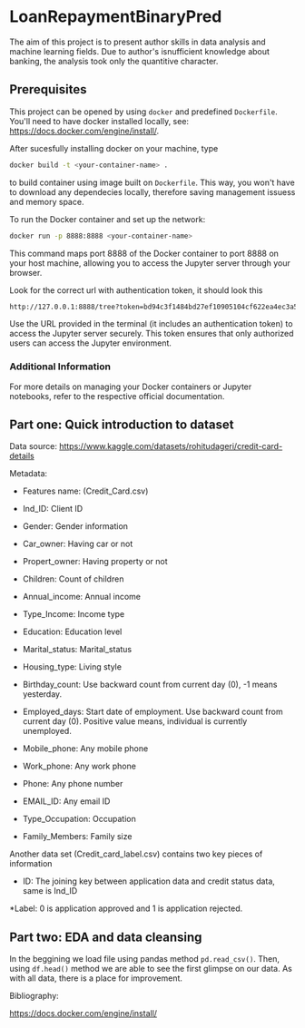 # LoanRepaymentBinaryPred
The aim of this project is to present author skills in data analysis and machine learning fields. Due to author's isnufficient knowledge about banking, the analysis took only the quantitive character.


## Prerequisites
This project can be opened by using ``docker`` and predefined ```Dockerfile```. You'll need to have docker installed locally, see:
https://docs.docker.com/engine/install/.

After sucesfully installing docker on your machine, type
```bash
docker build -t <your-container-name> .
```

to build container using image built on ```Dockerfile```. This way, you won't have to download any dependecies locally, therefore saving management issuess and memory space.

To run the Docker container and set up the network:

```bash
docker run -p 8888:8888 <your-container-name>
```
This command maps port 8888 of the Docker container to port 8888 on your host machine, allowing you to access the Jupyter server through your browser. 

Look for the correct url with authentication token, it should look this

```bash
http://127.0.0.1:8888/tree?token=bd94c3f1484bd27ef10905104cf622ea4ec3a5fd23563ef6
```

Use the URL provided in the terminal (it includes an authentication token) to access the Jupyter server securely. This token ensures that only authorized users can access the Jupyter environment.

### Additional Information

For more details on managing your Docker containers or Jupyter notebooks, refer to the respective official documentation.

## Part one: Quick introduction to dataset
Data source:
https://www.kaggle.com/datasets/rohitudageri/credit-card-details

Metadata:
* Features name: (Credit_Card.csv)

* Ind_ID: Client ID

* Gender: Gender information

* Car_owner: Having car or not

* Propert_owner: Having property or not

* Children: Count of children

* Annual_income: Annual income

* Type_Income: Income type

* Education: Education level

* Marital_status: Marital_status

* Housing_type: Living style

* Birthday_count: Use backward count from current day (0), -1 means yesterday.

* Employed_days: Start date of employment. Use backward count from current day (0). Positive value means, individual is currently unemployed.

* Mobile_phone: Any mobile phone

* Work_phone: Any work phone

* Phone: Any phone number

* EMAIL_ID: Any email ID

* Type_Occupation: Occupation

* Family_Members: Family size

Another data set (Credit_card_label.csv) contains two key pieces of information

* ID: The joining key between application data and credit status data, same is Ind_ID

*Label: 0 is application approved and 1 is application rejected.

## Part two: EDA and data cleansing
In the beggining we load file using pandas method ```pd.read_csv()```. Then, using ```df.head()```
method we are able to see the first glimpse on our data. As with all data, there is a place for improvement.


Bibliography:

https://docs.docker.com/engine/install/

